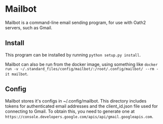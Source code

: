 # Mailbot

Mailbot is a command-line email sending program, for use with Oath2 servers, such as Gmail.

## Install

This program can be installed by running `python setup.py install`.

Mailbot can also be run from the docker image, using something like `docker run -v ~/.standard_files/config/mailbot/:/root/.config/mailbot/ --rm -it mailbot`.

## Config

Mailbot stores it's configs in ~/.config/mailbot. This directory includes tokens for authenticated email addresses and the client_id.json file used for connecting to Gmail. To obtain this, you need to generate one at `https://console.developers.google.com/apis/api/gmail.googleapis.com`.

